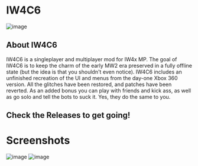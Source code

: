 # IW4C6
![image](https://github.com/user-attachments/assets/8bd97dc5-aaf9-4421-a3d3-80508ab3ebc9)

## About IW4C6
IW4C6 is a singleplayer and multiplayer mod for IW4x MP.
The goal of IW4C6 is to keep the charm of the early MW2 era preserved in a fully offline state (but the idea is that you shouldn't even notice).
IW4C6 includes an unfinished recreation of the UI and menus from the day-one Xbox 360 version.
All the glitches have been restored, and patches have been reverted.
As an added bonus you can play with friends and kick ass, as well as go solo and tell the bots to suck it. Yes, they do the same to you.

## Check the Releases to get going!

# Screenshots
![image](https://github.com/user-attachments/assets/a14361df-13da-45c2-9623-591a0fca7de6)
![image](https://github.com/user-attachments/assets/6488c969-8f0b-4806-a585-9cf8ec6dd422)
